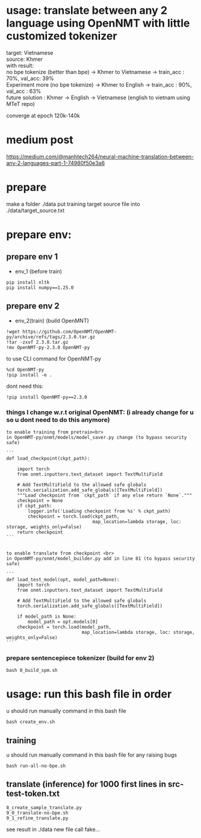 # usage: translate between any 2 language using OpenNMT with little customized tokenizer
target: Vietnamese<br>
source: Khmer <br>
with result: <br>
no bpe tokenize (better than bpe) -> Khmer to Vietnamese -> train_acc : 70%, val_acc: 39% <br>
Experiment more (no bpe tokenize) -> Khmer to English -> train_acc : 90%, val_acc : 63% <br>
future solution : Khmer -> English -> Vietnamese (english to vietnam using MTeT repo)

converge at epoch 120k-140k
# medium post
https://medium.com/@manhtech264/neural-machine-translation-between-any-2-languages-part-1-74980f50e3a6

# prepare 
make a folder ./data
put training target source file into ./data/target_source.txt 


# prepare env:
## prepare env 1 
- env_1 (before train)
```
pip install nltk
pip install numpy==1.25.0
```

## prepare env 2 
- env_2(train)
 (build OpenMNT)
```
!wget https://github.com/OpenNMT/OpenNMT-py/archive/refs/tags/2.3.0.tar.gz
!tar -zxvf 2.3.0.tar.gz
!mv OpenNMT-py-2.3.0 OpenNMT-py
```
to use CLI command for OpenNMT-py
```
%cd OpenNMT-py
!pip install -e .
```
dont need this:
```
!pip install OpenNMT-py==2.3.0
```

### things I change w.r.t original OpenNMT: (i already change for u so u dont need to do this anymore)
    to enable training from pretrain<br>
    in OpenNMT-py/onmt/models/model_saver.py change (to bypass security safe)

    ```
    def load_checkpoint(ckpt_path):

        import torch
        from onmt.inputters.text_dataset import TextMultiField

        # Add TextMultiField to the allowed safe globals
        torch.serialization.add_safe_globals([TextMultiField])
        """Load checkpoint from `ckpt_path` if any else return `None`."""
        checkpoint = None
        if ckpt_path:
            logger.info('Loading checkpoint from %s' % ckpt_path)
            checkpoint = torch.load(ckpt_path,
                                    map_location=lambda storage, loc: storage, weights_only=False)
        return checkpoint
    ```


    to enable translate from checkpoint <br>
    in OpenNMT-py/onmt/model_builder.py add in line 81 (to bypass security safe)

    ```
    def load_test_model(opt, model_path=None):
        import torch
        from onmt.inputters.text_dataset import TextMultiField

        # Add TextMultiField to the allowed safe globals
        torch.serialization.add_safe_globals([TextMultiField])

        if model_path is None:
            model_path = opt.models[0]
        checkpoint = torch.load(model_path,
                                map_location=lambda storage, loc: storage, weights_only=False)
    ```

### prepare sentencepiece tokenizer (build for env 2)
```
bash 0_build_spm.sh
```
# usage: run this bash file in order
u should run manually command in this bash file 
```
bash create_env.sh
```
## training
u should run manually command in this bash file for any raising bugs
```
bash run-all-no-bpe.sh
```

## translate (inference) for 1000 first lines in src-test-token.txt
```
8_create_sample_translate.py
9_0_translate-no-bpe.sh
9_1_refine_translate.py
```
see result in ./data new file call fake...